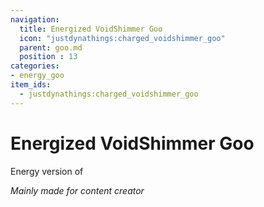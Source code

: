 ```yaml
---
navigation:
  title: Energized VoidShimmer Goo
  icon: "justdynathings:charged_voidshimmer_goo"
  parent: goo.md
  position : 13
categories:
- energy_goo
item_ids:
  - justdynathings:charged_voidshimmer_goo
---
```


# Energized VoidShimmer Goo

Energy version of <ItemLink id="justdirethings:gooblock_tier3"/>

<BlockImage id="justdynathings:charged_voidshimmer_goo" scale="4.0" p:alive="false"/>
<BlockImage id="justdynathings:charged_voidshimmer_goo" scale="4.0" p:alive="true"/>

*Mainly made for content creator*

<RecipeFor id="justdynathings:charged_voidshimmer_goo" />